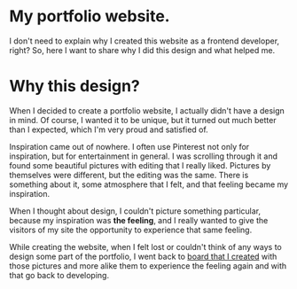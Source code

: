 # My portfolio website. 

I don't need to explain why I created this website as a frontend developer, right?
So, here I want to share why I did this design and what helped me.

# Why this design?

When I decided to create a portfolio website, I actually didn't have a design in mind.
Of course, I wanted it to be unique, but it turned out much better than I expected, which I'm very proud and satisfied of.

Inspiration came out of nowhere. I often use Pinterest not only for inspiration, but for entertainment in general. 
I was scrolling through it and found some beautiful pictures with editing that I really liked. Pictures by themselves were different, but the editing was the same. 
There is something about it, some atmosphere that I felt, and that feeling became my inspiration. 

When I thought about design, I couldn't picture something particular, because my inspiration was **the feeling**, and I really wanted to give the visitors of my site the opportunity to experience that same feeling. 

While creating the website, when I felt lost or couldn't think of any ways to design some part of the portfolio, I went back to [board that I created](https://pin.it/69rxmhh) with those pictures and more alike them to experience the feeling again and with that go back to developing.

